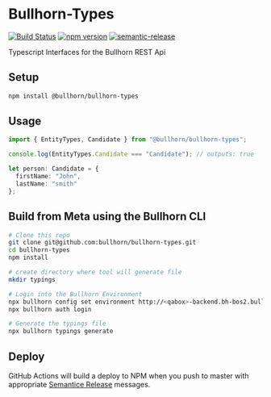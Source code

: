# Bullhorn-Types

[![Build Status](https://github.com/bullhorn/bullhorn-types/workflows/Build/badge.svg?branch=master)](https://github.com/bullhorn/bullhorn-types/actions/)
[![npm version](https://badge.fury.io/js/%40bullhorn%2Fbullhorn-types.svg)](https://badge.fury.io/js/%40bullhorn%2Fbullhorn-types)
[![semantic-release](https://img.shields.io/badge/%20%20%F0%9F%93%A6%F0%9F%9A%80-semantic--release-e10079.svg?style=flat-square)](https://github.com/semantic-release/semantic-release)

Typescript Interfaces for the Bullhorn REST Api

## Setup

```bash
npm install @bullhorn/bullhorn-types
```

## Usage

```typescript
import { EntityTypes, Candidate } from "@bullhorn/bullhorn-types";

console.log(EntityTypes.Candidate === "Candidate"); // outputs: true

let person: Candidate = {
  firstName: "John",
  lastName: "smith"
};
```

## Build from Meta using the Bullhorn CLI

```bash
# Clone this repo
git clone git@github.com:bullhorn/bullhorn-types.git
cd bullhorn-types
npm install

# create directory where tool will generate file
mkdir typings 

# Login into the Bullhorn Environment
npx bullhorn config set environment http://<qabox>-backend.bh-bos2.bullhorn.com:8182
npx bullhorn auth login

# Generate the typings file
npx bullhorn typings generate
```

## Deploy

GitHub Actions will build a deploy to NPM when you push to master with appropriate [Semantice Release](https://github.com/semantic-release/semantic-release) messages.
